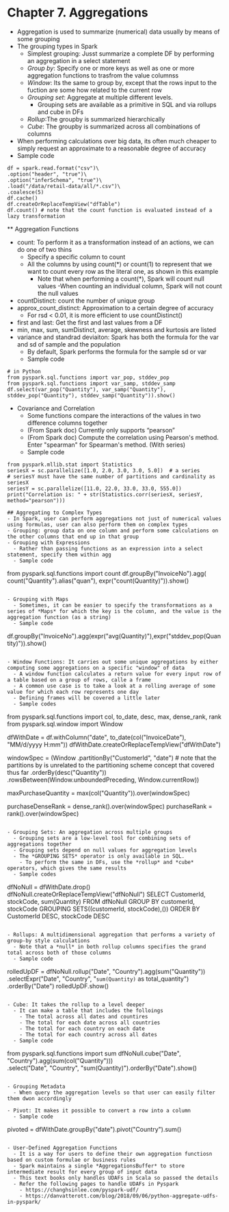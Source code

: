 # Chapter 7. Aggregations
- Aggregation is used to summarize (numerical) data usually by means of some grouping
- The grouping types in Spark
  - Simplest grouping: Jusst summarize a complete DF by performing an aggregation in a select statement
  - *Group by*: Specify one or more keys as well as one or more aggregation functions to trasfrom the value columnss
  - *Window*: Its the same to group by, except that the rows input to the fuction are some how related to the current row
  - *Grouping set*: Aggregate at multiple different levels.
    - Grouping sets are available as a primitive in SQL and via rollups and cube in DFs
  - *Rollup*:The groupby is summarized hierarchically
  - *Cube*: The groupby is summarized across all combinations of columns
- When performing calculations over big data, its often much cheaper to simply request an approximate to a reasonable degree of accuracy
- Sample code
```
df = spark.read.format("csv")\
.option("header", "true")\
.option("inferSchema", "true")\
.load("/data/retail-data/all/*.csv")\
.coalesce(5)
df.cache()
df.createOrReplaceTempView("dfTable")
df.count() # note that the count function is evaluated instead of a lazy transformation
```

** Aggregation Functions
- count: To perform it as a transformation instead of an actions, we can do one of two thins
  - Specify a specific column to count
  - All the columns by using count(*) or count(1) to represent that we want to count every row as the literal one, as shown in this example
  	- Note that when performing a count(*), Spark will count null values
  	-When counting an individual column, Spark will not count the null values
- countDistinct: count the number of unique group
- approx_count_distinct: Approximation to a certain degree of accuracy
  - For rsd < 0.01, it is more efficient to use countDistinct()
- first and last: Get the first and last values from a DF
- min, max, sum, sumDistinct, average, skewness and kurtosis are listed
 - variance and standrad deviaiton: Spark has both the formula for the var and sd of sample and the population
   - By default, Spark performs the formula for the sample sd or var
	- Sample code
```
# in Python
from pyspark.sql.functions import var_pop, stddev_pop
from pyspark.sql.functions import var_samp, stddev_samp
df.select(var_pop("Quantity"), var_samp("Quantity"),
stddev_pop("Quantity"), stddev_samp("Quantity")).show()
```
- Covariance and Correlation
  - Some functions compare the interactions of the values in two difference columns together
  - (From Spark doc) Currently only supports “pearson”
  - (From Spark doc) Compute the correlation using Pearson's method. Enter "spearman" for Spearman's method. (With series)
  - Sample code
```
from pyspark.mllib.stat import Statistics
seriesX = sc.parallelize([1.0, 2.0, 3.0, 3.0, 5.0])  # a series
# seriesY must have the same number of partitions and cardinality as seriesX
seriesY = sc.parallelize([11.0, 22.0, 33.0, 33.0, 555.0])
print("Correlation is: " + str(Statistics.corr(seriesX, seriesY, method="pearson")))

## Aggregating to Complex Types
- In Spark, user can perform aggregations not just of numerical values using formulas, user can also perform them on complex types
- Grouping: group data on one column and perform some calculations on the other columns that end up in that group
- Grouping with Expressions
  - Rather than passing functions as an expression into a select statement, specify them within agg
  - Sample code
```
from pyspark.sql.functions import count
df.groupBy("InvoiceNo").agg(
    count("Quantity").alias("quan"),
    expr("count(Quantity)")).show()
```

- Grouping with Maps
  - Sometimes, it can be easier to specify the transformations as a series of *Maps* for which the key is the column, and the value is the aggregation function (as a string)
  - Sample code
```
df.groupBy("InvoiceNo").agg(expr("avg(Quantity)"),expr("stddev_pop(Quantity)")).show()
```

- Window Functions: It carries out some unique aggregations by either computing some aggregations on a specific "window" of data
  - A window function calculates a return value for every input row of a table based on a group of rows, calle a frame
  - A common use case is to take a look at a rolling average of some value for which each row represents one day
  - Defining frames will be covered a little later
  - Sample codes
```
from pyspark.sql.functions import col, to_date, desc, max, dense_rank, rank
from pyspark.sql.window import Window


dfWithDate = df.withColumn("date", to_date(col("InvoiceDate"), "MM/d/yyyy H:mm"))
dfWithDate.createOrReplaceTempView("dfWithDate")

windowSpec = (Window
	.partitionBy("CustomerId", "date") # note that the partitions by is unrelated to the partitioning scheme concept that covered thus far
	.orderBy(desc("Quantity"))
	.rowsBetween(Window.unboundedPreceding, Window.currentRow))

maxPurchaseQuantity = max(col("Quantity")).over(windowSpec)

purchaseDenseRank = dense_rank().over(windowSpec)
purchaseRank = rank().over(windowSpec)
```

- Grouping Sets: An aggregation across multiple groups
  - Grouping sets are a low-level tool for combining sets of aggregations together
  - Grouping sets depend on null values for aggregation levels
  - The *GROUPING SETS* operator is only available in SQL. 
  	- To perform the same in DFs, use the *rollup* and *cube* operators, which gives the same results
  - Sample codes
```
dfNoNull = dfWithDate.drop()
dfNoNull.createOrReplaceTempView("dfNoNull")
SELECT CustomerId, stockCode, sum(Quantity) FROM dfNoNull
GROUP BY customerId, stockCode GROUPING SETS((customerId, stockCode),())
ORDER BY CustomerId DESC, stockCode DESC
```

- Rollups: A multidimensional aggregation that performs a variety of group-by style calculations
  - Note that a *null* in both rollup columns specifies the grand total across both of those columns
  - Sample code
```
rolledUpDF = dfNoNull.rollup("Date", "Country").agg(sum("Quantity"))\
.selectExpr("Date", "Country", "`sum(Quantity)` as total_quantity")\
.orderBy("Date")
rolledUpDF.show()
```

- Cube: It takes the rollup to a level deeper
  - It can make a table that includes the folloings
    - The total across all dates and countires
    - The total for each date across all countries
    - The total for each country on each date
    - The total for each country across all dates
  - Sample code
```
from pyspark.sql.functions import sum
dfNoNull.cube("Date", "Country").agg(sum(col("Quantity")))\
  .select("Date", "Country", "sum(Quantity)").orderBy("Date").show()
```

- Grouping Metadata
  - When query the aggregation levels so that user can easily filter them dwon accordingly

- Pivot: It makes it possible to convert a row into a column
  - Sample code
```
pivoted = dfWithDate.groupBy("date").pivot("Country").sum()
```

- User-Defined Aggregation Functions
  - It is a way for users to define their own aggregation functiosn based on custom formulae or business rules
  - Spark maintains a single *AggregationsBuffer* to store intermediate result for every group of input data
  - This text books only handles UDAFs in Scala so passed the details 
  - Refer the following pages to handle UDAFs in Pyspark
    - https://changhsinlee.com/pyspark-udf/
    - https://danvatterott.com/blog/2018/09/06/python-aggregate-udfs-in-pyspark/

